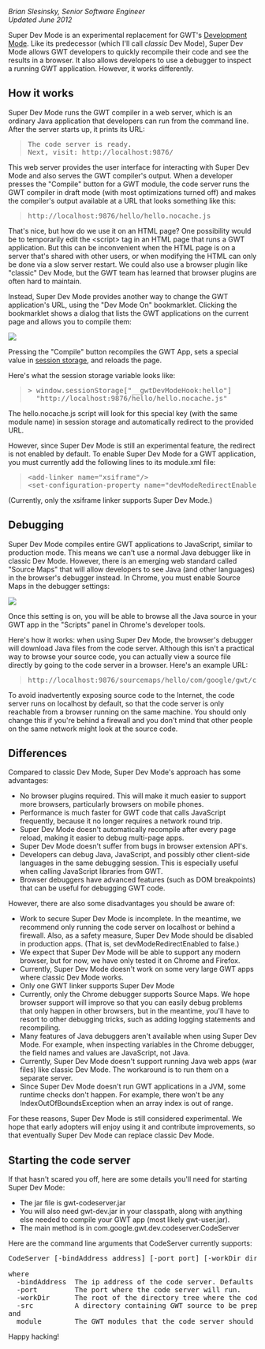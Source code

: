 <i>Brian Slesinsky, Senior Software Engineer</i>
<br>
<i>Updated June 2012</i>

<p> Super Dev Mode is an experimental replacement for GWT's
<a href="../doc/latest/DevGuideCompilingAndDebugging.html#dev_mode">Development Mode</a>.
Like its predecessor (which I'll call <i>classic</i> Dev Mode), Super Dev Mode allows GWT
developers to quickly recompile their code and see the results in a browser. It also allows
developers to use a debugger to inspect a running GWT application. However, it works differently.
</p>

<h2 id="HowItWorks">How it works</h2>

<p> Super Dev Mode runs the GWT compiler in a web server, which is an ordinary Java application
that developers can run from the command line. After the server starts up, it prints its URL:
</p>

<blockquote><pre>
The code server is ready.
Next, visit: http://localhost:9876/
</pre></blockquote>

<p> This web server provides the user interface for interacting with Super Dev Mode and
also serves the GWT compiler's output. When a developer presses the "Compile" button for a
GWT module, the code server runs the GWT compiler in draft mode (with most optimizations turned
off) and makes the compiler's output available at a URL that looks something like this:
</p>

<blockquote><pre>
http://localhost:9876/hello/hello.nocache.js
</pre></blockquote>

<p> That's nice, but how do we use it on an HTML page? One possibility would be to
temporarily edit the &lt;script&gt; tag in an HTML page that runs a GWT application. But this can be
inconvenient when the HTML page is on a server that's shared with other users, or when
modifying the HTML can only be done via a slow server restart. We could also use a browser plugin
like "classic" Dev Mode, but the GWT team has learned that browser plugins are often hard to
maintain.
</p>

<p> Instead, Super Dev Mode provides another way to change the GWT application's URL, using
the "Dev Mode On" bookmarklet. Clicking the bookmarklet shows a dialog that lists the GWT
applications on the current page and allows you to compile them:
</p>

<img src="../images/superdevmode_dialog.png"/>

<p> Pressing the "Compile" button recompiles the GWT App, sets a special value in
<a href="https://developer.mozilla.org/en/DOM/Storage">session storage</a>, and reloads the page.
</p>

<p> Here's what the session storage variable looks like:
</p>

<blockquote><pre>
> window.sessionStorage["__gwtDevModeHook:hello"]
  "http://localhost:9876/hello/hello.nocache.js"
</pre></blockquote>

<p> The hello.nocache.js script will look for this special key (with the same module name)
in session storage and automatically redirect to the provided URL.
</p>

<p> However, since Super Dev Mode is still an experimental feature, the redirect is not enabled by
default. To enable Super Dev Mode for a GWT application, you must currently add the following lines
to its module.xml file:
</p>

<blockquote><pre>
&lt;add-linker name="xsiframe"/&gt;
&lt;set-configuration-property name="devModeRedirectEnabled" value="true"/&gt;
</pre></blockquote>

(Currently, only the xsiframe linker supports Super Dev Mode.)

<h2 id="Debugging">Debugging</h2>

<p> Super Dev Mode compiles entire GWT applications to JavaScript, similar to production mode. This
means we can't use a normal Java debugger like in classic Dev Mode. However, there is an emerging
web standard called "Source Maps" that will allow developers to see Java (and other languages) in
the browser's debugger instead. In Chrome, you must enable Source Maps in the debugger settings:
</p>

<img src="../images/superdevmode_enablesourcemaps.png"/>

<p>Once this setting is on, you will be able to browse all the Java source in your GWT app in
the "Scripts" panel in Chrome's developer tools.</p>

<p>Here's how it works: when using Super Dev Mode, the browser's debugger will download Java files
from the code server. Although this isn't a practical way to browse your source code, you can
actually view a source file directly by going to the code server in a browser. Here's an example
URL:</p>

<blockquote><pre>
http://localhost:9876/sourcemaps/hello/com/google/gwt/core/client/GWT.java
</pre></blockquote>

<p>To avoid inadvertently exposing source code to the Internet, the code server runs on localhost
by default, so that the code server is only reachable from a browser running on the same machine.
You should only change this if you're behind a firewall and you don't mind that other people on the
same network might look at the source code.</p>

<h2 id="Differences">Differences</h2>

<p> Compared to classic Dev Mode, Super Dev Mode's approach has some advantages:
</p>

<ul>
  <li>No browser plugins required. This will make it much easier to support more browsers,
  particularly browsers on mobile phones.</li>
  <li>Performance is much faster for GWT code that calls JavaScript frequently, because it no longer
    requires a network round trip.</li>
  <li>Super Dev Mode doesn't automatically recompile after every page reload, making it easier to
  debug multi-page apps.</li>
  <li>Super Dev Mode doesn't suffer from bugs in browser extension API's.</li>
  <li>Developers can debug Java, JavaScript, and possibly other client-side languages in the same
    debugging session. This is especially useful when calling JavaScript libraries from GWT.</li>
  <li>Browser debuggers have advanced features (such as DOM breakpoints) that can be useful for
    debugging GWT code.</li>
</ul>

<p>However, there are also some disadvantages you should be aware of:
</p>

<ul>
  <li>Work to secure Super Dev Mode is incomplete. In the meantime, we recommend only running
    the code server on localhost or behind a firewall. Also, as a safety measure, Super Dev Mode
    should be disabled in production apps. (That is, set devModeRedirectEnabled to false.)</li>
  <li>We expect that Super Dev Mode will be able to support any modern browser, but for
    now, we have only tested it on Chrome and Firefox.</li>
  <li>Currently, Super Dev Mode doesn't work on some very large GWT apps where classic
    Dev Mode works.</li>
  <li>Only one GWT linker supports Super Dev Mode</li>
  <li>Currently, only the Chrome debugger supports Source Maps. We hope browser support will
    improve so that you can easily debug problems that only happen in other browsers, but in the
    meantime, you'll have to resort to other debugging tricks, such as adding logging
    statements and recompiling.</li>
  <li>Many features of Java debuggers aren't available when using Super Dev Mode. For example,
    when inspecting variables in the Chrome debugger, the field names and values are JavaScript,
    not Java.</li>
  <li>Currently, Super Dev Mode doesn't support running Java web apps (war files) like classic Dev
    Mode. The workaround is to run them on a separate server.</li>
  <li>Since Super Dev Mode doesn't run GWT applications in a JVM, some runtime checks don't
  happen. For example, there won't be any IndexOutOfBoundsException when an array index
  is out of range.</li>
</ul>

<p>For these reasons, Super Dev Mode is still considered experimental. We hope that early adopters
will enjoy using it and contribute improvements, so that eventually Super Dev Mode can replace
classic Dev Mode.
</p>

<h2 id="Starting">Starting the code server</h2>

<p> If that hasn't scared you off, here are some details you'll need for starting Super Dev Mode:
</p>

 <ul>
   <li>The jar file is gwt-codeserver.jar</li>
   <li>You will also need gwt-dev.jar in your classpath, along with anything else needed
   to compile your GWT app (most likely gwt-user.jar).</li>
   <li>The main method is in com.google.gwt.dev.codeserver.CodeServer</li>
 </ul>

 Here are the command line arguments that CodeServer currently supports:

<pre>
CodeServer [-bindAddress address] [-port port] [-workDir dir] [-src dir] [module]

where
  -bindAddress  The ip address of the code server. Defaults to 127.0.0.1.
  -port         The port where the code server will run.
  -workDir      The root of the directory tree where the code server will write compiler output. If not supplied, a temporary directory will be used.
  -src          A directory containing GWT source to be prepended to the classpath for compiling.
and
  module        The GWT modules that the code server should compile. (Example: com.example.MyApp)
</pre>

<p>Happy hacking!</p>

